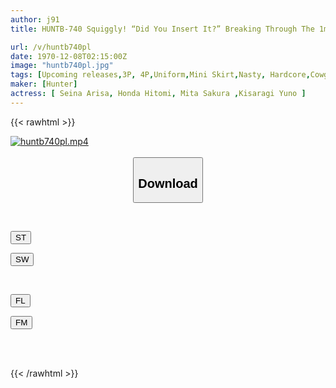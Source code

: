 ```yaml
---
author: j91
title: HUNTB-740 Squiggly! “Did You Insert It?” Breaking Through The 1mm Wall Of Fabric! Two Big-breasted Beauty Salon Girls Purposely Press The Erect Dick Sticking Out Of Their Paper Pants Against Their Own Underwear.

url: /v/huntb740pl
date: 1970-12-08T02:15:00Z
image: "huntb740pl.jpg"
tags: [Upcoming releases,3P, 4P,Uniform,Mini Skirt,Nasty, Hardcore,Cowgirl	 ]
maker: [Hunter]
actress: [ Seina Arisa, Honda Hitomi, Mita Sakura ,Kisaragi Yuno ]
---
```



{{< rawhtml >}}

<div class="video" data-videoid="pending_link.html">
    <a href="javascript:;">
        <img src="/v/huntb740pl/huntb740pl.jpg" width="WIDTH" height="HEIGHT" alt="huntb740pl.mp4" loading="lazy">
    </a>
</div>

<script type="text/javascript" src="https://j91.asia/asset/on-demand-pend.js"></script>

<br>
  <link rel="stylesheet" href="https://j91.asia/asset/bs5.css">
  
  <center>
  <button class="btn btn-primary" type="button" data-bs-toggle="collapse" data-bs-target=".multi-collapse" aria-expanded="false" aria-controls="multiCollapseExample1 multiCollapseExample2"><h2>Download</h2></button></center>
</p>
<div class="row">
  <div class="col">
    <div class="collapse multi-collapse" id="multiCollapseExample1">
      <div class="card card-body">
	      	      <br>
<div class="buttons">  
<p><a href="https://j91.asia/pending_link.html" target="_blank"><button class="btn-hover color-3"><i class="fa fa-download"></i> ST</button></a></p>
<p><a href="https://j91.asia/pending_link.html" target="_blank"><button class="btn-hover color-2"><i class="fa fa-download"></i> SW</button></a></p></div>
    </div>
  </div>
</div>
  <div class="col">
    <div class="collapse multi-collapse" id="multiCollapseExample2">
      <div class="card card-body">
	      <br>
<div class="buttons">
<p><a href="https://j91.asia/pending_link.html" target="_blank"><button class="btn-hover color-9"><i class="fa fa-download"></i> FL</button></a></p>
<p><a href="https://j91.asia/pending_link.html" target="_blank"><button class="btn-hover color-8"><i class="fa fa-download"></i> FM</button></a></p></div>
<br><br>
      </div>
    </div>
  </div>
</div>

{{< /rawhtml >}}